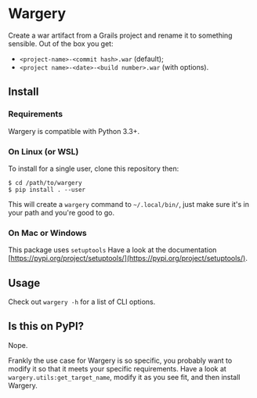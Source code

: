 # Wargery

Create a war artifact from a Grails project and rename it to something
sensible. Out of the box you get:

- `<project-name>-<commit hash>.war` (default);
- `<project name>-<date>-<build number>.war` (with options).

## Install

### Requirements

Wargery is compatible with Python 3.3+.

### On Linux (or WSL)

To install for a single user, clone this repository then:

```
$ cd /path/to/wargery
$ pip install . --user
```

This will create a `wargery` command to `~/.local/bin/`, just make sure it's in
your path and you're good to go.

### On Mac or Windows

This package uses `setuptools` Have a look at the documentation
[https://pypi.org/project/setuptools/](https://pypi.org/project/setuptools/).

## Usage

Check out `wargery -h` for a list of CLI options.

## Is this on PyPI?

Nope.

Frankly the use case for Wargery is so specific, you probably want to modify it
so that it meets your specific requirements. Have a look at
`wargery.utils:get_target_name`, modify it as you see fit, and then install
Wargery.
